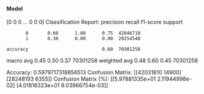 #### Model
[0 0 0 ... 0 0 0]
Classification Report:
              precision    recall  f1-score   support

           0       0.60      1.00      0.75  42046710
           1       0.30      0.00      0.00  28254548

    accuracy                           0.60  70301258
   macro avg       0.45      0.50      0.37  70301258
weighted avg       0.48      0.60      0.45  70301258

Accuracy: 0.5979717318856513
Confusion Matrix:
[[42031810    14900]
 [28248193     6355]]
Confusion Matrix (%):
[[5.97881335e+01 2.11944998e-02]
 [4.01816323e+01 9.03966754e-03]]
